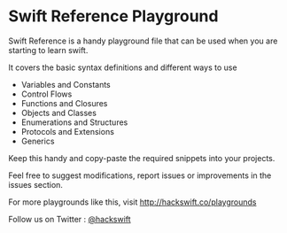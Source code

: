 Swift Reference Playground
==========================

Swift Reference is a handy playground file that can be used when you are starting to learn swift.

It covers the basic syntax definitions and different ways to use 
* Variables and Constants
* Control Flows
* Functions and Closures
* Objects and Classes
* Enumerations and Structures
* Protocols and Extensions
* Generics

Keep this handy and copy-paste the required snippets into your projects.

Feel free to suggest modifications, report issues or improvements in the issues section.

For more playgrounds like this, visit http://hackswift.co/playgrounds

Follow us on Twitter : [@hackswift](http://twitter.com/hackswift)

